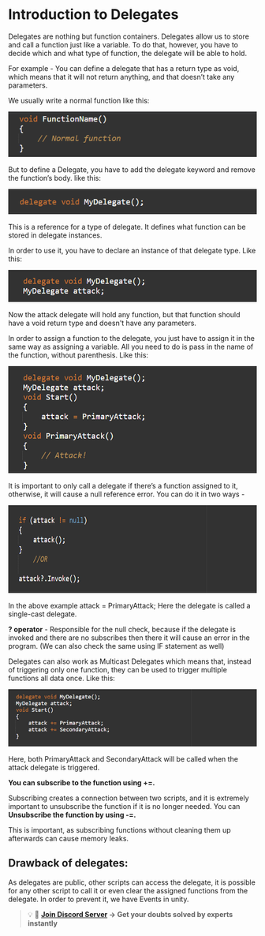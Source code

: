 # Introduction to Delegates
Delegates are nothing but function containers. Delegates allow us to store and call a function just like a variable. To do that, however, you have to decide which and what type of function, the delegate will be able to hold.

For example - You can define a delegate that has a return type as void, which means that it will not return anything, and that doesn’t take any parameters.

We usually write a normal function like this:

![Alt](Images/D1.png "Function Dummy Code")

But to define a Delegate, you have to add the delegate keyword and remove the function’s body. like this:

![Alt](Images/D2.png "Define Delegate")

This is a reference for a type of delegate. It defines what function can be stored in delegate instances.

In order to use it, you have to declare an instance of that delegate type.
Like this:

![Alt](Images/D3.png "Instance of Delegate")

Now the attack delegate will hold any function, but that function should have a void return type and doesn't have any parameters.

In order to assign a function to the delegate, you just have to assign it in the same way as assigning a variable. All you need to do is pass in the name of the function, without parenthesis.
Like this:

![Alt](Images/D4.png "Assigning a function to Delegate")

It is important to only call a delegate if there’s a function assigned to it, otherwise, it will cause a null reference error. You can do it in two ways -

![Alt](Images/D5.png "Null refrence error")

In the above example attack = PrimaryAttack; Here the delegate is called a single-cast delegate.

**? operator** - Responsible for the null check, because if the delegate is invoked and there are no subscribes then there it will cause an error in the program. (We can also check the same using IF statement as well)

Delegates can also work as Multicast Delegates which means that, instead of triggering only one function, they can be used to trigger multiple functions all data once.
Like this:

![Alt](Images/D6.png "Multicast Delegates")

Here, both PrimaryAttack and SecondaryAttack will be called when the attack delegate is triggered.

**You can subscribe to the function using +=.** 

Subscribing creates a connection between two scripts, and it is extremely important to unsubscribe the function if it is no longer needed. You can **Unsubscribe the function by using -=.** 

This is important, as subscribing functions without cleaning them up afterwards can cause memory leaks.

## Drawback of delegates:

As delegates are public, other scripts can access the delegate, it is possible for any other script to call it or even clear the assigned functions from the delegate.
In order to prevent it, we have Events in unity.

>💡 🚀 **[Join Discord Server](https://discord.gg/J5zDscnzms) → Get your doubts solved by experts instantly**
